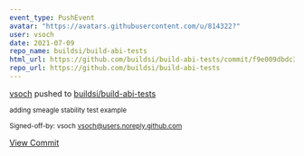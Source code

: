 ```yaml
---
event_type: PushEvent
avatar: "https://avatars.githubusercontent.com/u/814322?"
user: vsoch
date: 2021-07-09
repo_name: buildsi/build-abi-tests
html_url: https://github.com/buildsi/build-abi-tests/commit/f9e009dbdc327f746edba6300fd4c3d75d59069d
repo_url: https://github.com/buildsi/build-abi-tests
---
```


<a href='https://github.com/vsoch' target='_blank'>vsoch</a> pushed to <a href='https://github.com/buildsi/build-abi-tests' target='_blank'>buildsi/build-abi-tests</a>

<small>adding smeagle stability test example

Signed-off-by: vsoch <vsoch@users.noreply.github.com></small>

<a href='https://github.com/buildsi/build-abi-tests/commit/f9e009dbdc327f746edba6300fd4c3d75d59069d' target='_blank'>View Commit</a>